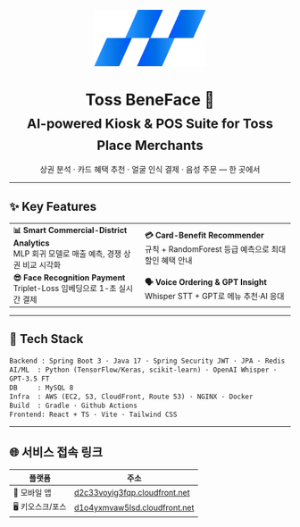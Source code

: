 <p align="center">
  <img src="./toss-logo.png" alt="Toss BeneFace logo" width="200"/>
</p>
<!-- ──────────────────────────────────────────────────────────────── -->
<!-- Hero Section / Title -->
<h1 align="center">
  Toss BeneFace 🚀  
  <br>
  <sub>AI-powered Kiosk & POS Suite for Toss Place Merchants</sub>
</h1>
<p align="center">
  상권 분석 · 카드 혜택 추천 · 얼굴 인식 결제 · 음성 주문 ― 한 곳에서<br>
</p>

---

## ✨ Key Features
|                                                                 |                                                                 |
| --------------------------------------------------------------- | --------------------------------------------------------------- |
| **📊 Smart Commercial-District Analytics**<br>MLP 회귀 모델로 매출 예측, 경쟁 상권 비교 시각화 | **💳 Card-Benefit Recommender**<br>규칙 + RandomForest 등급 예측으로 최대 할인 혜택 안내 |
| **😎 Face Recognition Payment**<br>Triplet-Loss 임베딩으로 1-초 실시간 결제 | **🗣️ Voice Ordering & GPT Insight**<br>Whisper STT + GPT로 메뉴 추천·AI 응대 |

---

## 🔧 Tech Stack
```text
Backend : Spring Boot 3 · Java 17 · Spring Security JWT · JPA · Redis
AI/ML  : Python (TensorFlow/Keras, scikit-learn) · OpenAI Whisper · GPT-3.5 FT
DB     : MySQL 8
Infra  : AWS (EC2, S3, CloudFront, Route 53) · NGINX · Docker
Build  : Gradle · Github Actions
Frontend: React + TS · Vite · Tailwind CSS
```

---

## 🌐 서비스 접속 링크

| 플랫폼       | 주소 |
|--------------|------|
| 📱 모바일 앱  | [d2c33voyig3fqp.cloudfront.net](https://d2c33voyig3fqp.cloudfront.net) |
| 🖥️ 키오스크/포스 | [d1o4yxmvaw5lsd.cloudfront.net](https://d1o4yxmvaw5lsd.cloudfront.net) |

